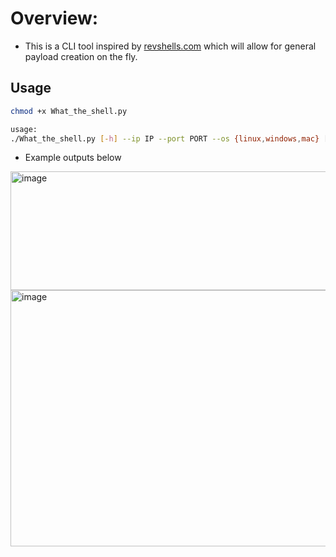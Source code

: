 # Overview:
- This is a CLI tool inspired by [revshells.com](https://www.revshells.com/) which will allow for general payload creation on the fly.
## Usage
```bash
chmod +x What_the_shell.py

usage:
./What_the_shell.py [-h] --ip IP --port PORT --os {linux,windows,mac} [--payload PAYLOAD] [--shell SHELL] [--encode {none,url,base64}] [--list]
```
- Example outputs below

<img width="1198" height="190" alt="image" src="https://github.com/user-attachments/assets/d2e5705e-4f23-40fb-a504-a987fcea82a8" />

<img width="1897" height="410" alt="image" src="https://github.com/user-attachments/assets/3c77006d-9848-4629-bc7c-c1c450ebfee0" />


